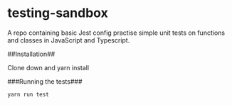 # testing-sandbox

A repo containing basic Jest config practise simple unit tests on functions and classes in JavaScript and Typescript.

##Installation##

Clone down and yarn install

###Running the tests###

`yarn run test`
